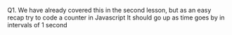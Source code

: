 Q1. We have already covered this in the second lesson, but as an easy recap try to code a counter in Javascript It should go up as time goes by in intervals of 1 second

```js



```